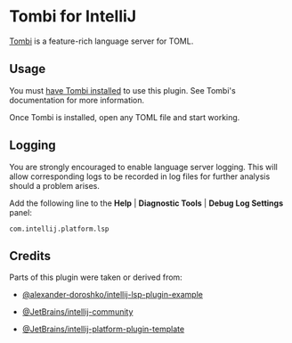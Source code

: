 # Tombi for IntelliJ

<!-- Plugin description -->
[Tombi][1] is a feature-rich language server for TOML.


## Usage

You must [have Tombi installed][2] to use this plugin.
See Tombi's documentation for more information.

Once Tombi is installed, open any TOML file and start working.


## Logging

You are strongly encouraged to enable language server logging.
This will allow corresponding logs to be recorded in log files
for further analysis should a problem arises.

Add the following line to the <b>Help</b> |
<b>Diagnostic Tools</b> | <b>Debug Log Settings</b> panel:

```text
com.intellij.platform.lsp
```


  [1]: https://tombi-toml.github.io/tombi
  [2]: https://tombi-toml.github.io/tombi/docs/installation
<!-- Plugin description end -->


## Credits

Parts of this plugin were taken or derived from:

* [@alexander-doroshko/intellij-lsp-plugin-example][3]
* [@JetBrains/intellij-community][4]
* [@JetBrains/intellij-platform-plugin-template][5]


  [3]: https://github.com/alexander-doroshko/intellij-lsp-plugin-example
  [4]: https://github.com/JetBrains/intellij-community
  [5]: https://github.com/JetBrains/intellij-platform-plugin-template
